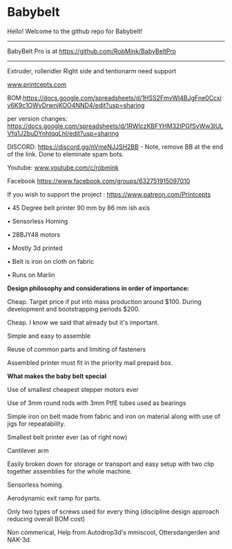 # Babybelt
Hello!  Welcome to the github repo for Babybelt!


****
BabyBelt Pro is at https://github.com/RobMink/BabyBeltPro
****




Extruder, rolleridler Right side and tentionarm need support

www.printcepts.com

BOM:https://docs.google.com/spreadsheets/d/1HSS2FmvWl4BJgFne0Ccxiv6K9c1OWvDrwnjKOO4NND4/edit?usp=sharing

per version changes: https://docs.google.com/spreadsheets/d/1RWIczKBFYHM32IPGfSvWw3lULVfq1J2buDYnhtqqLhI/edit?usp=sharing

DISCORD:   https://discord.gg/nVmeNJJSH2BB   - Note, remove BB at the end of the link.  Done to eleminate spam bots.

Youtube: www.youtube.com/c/robmink

Facebook https://www.facebook.com/groups/632751915097010

If you wish to support the project : https://www.patreon.com/Printcepts


•	45 Degree belt printer 90 mm by 86 mm ish axis

•	Sensorless Homing

•	28BJY48 motors

•	Mostly 3d printed

•	Belt is iron on cloth on fabric

•	Runs on Marlin




**Design philosophy and considerations in order of importance:**

Cheap. Target price if put into mass production around $100. During development and bootstrapping periods $200. 

Cheap. I know we said that already but it's important.

Simple and easy to assemble

Reuse of common parts and limiting of fasteners

Assembled printer must fit in the priority mail prepaid box. 




**What makes the baby belt special**

Use of smallest cheapest stepper motors ever

Use of 3mm round rods with 3mm PtfE tubes used as bearings

Simple iron on belt made from fabric and iron on material along with use of jigs for repeatability. 

Smallest belt printer ever (as of right now)

Cantilever arm

Easily broken down for storage or transport and easy setup with two clip together assemblies for the whole machine.

Sensorless homing.

Aerodynamic exit ramp for parts.

Only two types of screws used for every thing (discipline design approach reducing overall BOM cost)



Non commerical,  Help from Autodrop3d's mmiscool, Ottersdangerden and NAK-3d.





